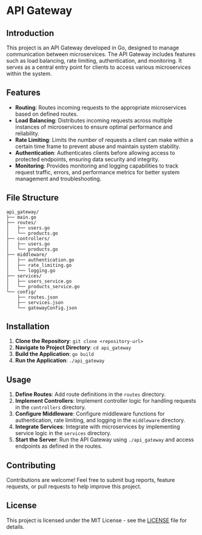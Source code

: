 
# API Gateway

## Introduction

This project is an API Gateway developed in Go, designed to manage communication between microservices. The API Gateway includes features such as load balancing, rate limiting, authentication, and monitoring. It serves as a central entry point for clients to access various microservices within the system.

## Features

- **Routing**: Routes incoming requests to the appropriate microservices based on defined routes.
- **Load Balancing**: Distributes incoming requests across multiple instances of microservices to ensure optimal performance and reliability.
- **Rate Limiting**: Limits the number of requests a client can make within a certain time frame to prevent abuse and maintain system stability.
- **Authentication**: Authenticates clients before allowing access to protected endpoints, ensuring data security and integrity.
- **Monitoring**: Provides monitoring and logging capabilities to track request traffic, errors, and performance metrics for better system management and troubleshooting.

## File Structure

```
api_gateway/
├── main.go          
├── routes/          
│   ├── users.go     
│   └── products.go 
├── controllers/     
│   ├── users.go     
│   └── products.go 
├── middleware/      
│   ├── authentication.go  
│   ├── rate_limiting.go   
│   └── logging.go         
├── services/       
│   ├── users_service.go  
│   └── products_service.go  
└── config/          
    ├── routes.json   
    ├── services.json 
    └── gatewayConfig.json  
```

## Installation

1. **Clone the Repository**: `git clone <repository-url>`
2. **Navigate to Project Directory**: `cd api_gateway`
3. **Build the Application**: `go build`
4. **Run the Application**: `./api_gateway`

## Usage

1. **Define Routes**: Add route definitions in the `routes` directory.
2. **Implement Controllers**: Implement controller logic for handling requests in the `controllers` directory.
3. **Configure Middleware**: Configure middleware functions for authentication, rate limiting, and logging in the `middleware` directory.
4. **Integrate Services**: Integrate with microservices by implementing service logic in the `services` directory.
5. **Start the Server**: Run the API Gateway using `./api_gateway` and access endpoints as defined in the routes.

## Contributing

Contributions are welcome! Feel free to submit bug reports, feature requests, or pull requests to help improve this project.

## License

This project is licensed under the MIT License - see the [LICENSE](LICENSE) file for details.
